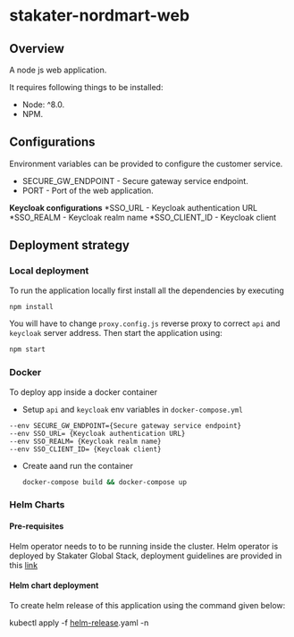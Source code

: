 # stakater-nordmart-web

## Overview

A node js web application.

It requires following things to be installed:

* Node: ^8.0.
* NPM.

## Configurations

Environment variables can be provided to configure the customer service.

* SECURE_GW_ENDPOINT - Secure gateway service endpoint.
* PORT - Port of the web application.

**Keycloak configurations**
*SSO_URL - Keycloak authentication URL
*SSO_REALM - Keycloak realm name
*SSO_CLIENT_ID - Keycloak client

## Deployment strategy

### Local deployment

To run the application locally first install all the dependencies by executing

```bash
npm install
```

You will have to change ```proxy.config.js``` reverse proxy to correct ```api``` and ```keycloak``` server address.
Then start the application using:

```bash
npm start
```

### Docker

To deploy app inside a docker container
* Setup ```api``` and ```keycloak``` env variables in ```docker-compose.yml```
```
--env SECURE_GW_ENDPOINT={Secure gateway service endpoint}
--env SSO_URL= {Keycloak authentication URL}
--env SSO_REALM= {Keycloak realm name}
--env SSO_CLIENT_ID= {Keycloak client}
```
* Create aand run the container

  ```bash
  docker-compose build && docker-compose up
  ```

### Helm Charts

#### Pre-requisites

Helm operator needs to to be running inside the cluster. Helm operator is deployed by Stakater Global Stack, deployment guidelines are provided in this [link](https://playbook.stakater.com/content/processes/bootstrapping/deploying-stack-on-azure.html)

#### Helm chart deployment

To create helm release of this application using the command given below:

kubectl apply -f [helm-release](https://github.com/stakater-lab/nordmart-dev-apps/blob/master/releases/web-helm-release.yaml).yaml -n <namespace-name>
